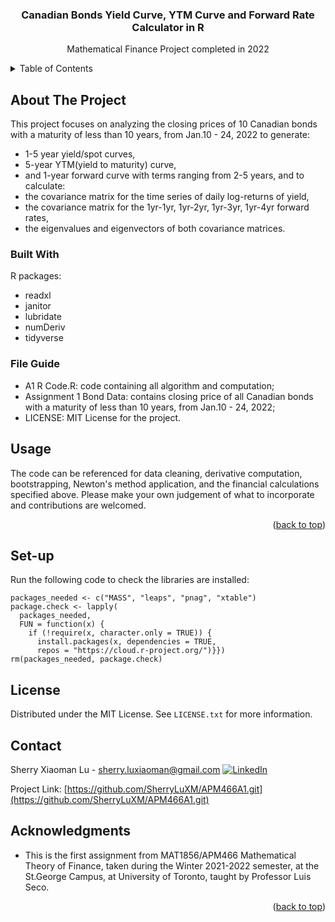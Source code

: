 <div id="top"></div>


<h3 align="center"> Canadian Bonds Yield Curve, YTM Curve and Forward Rate Calculator in R </h3>
  <p align="center">
  Mathematical Finance Project completed in 2022
  </p>
</div>


<!-- TABLE OF CONTENTS -->
<details>
  <summary>Table of Contents</summary>
  <ol>
    <li>
      <a href="#about-the-project">About The Project</a>
      <ul>
        <li><a href="#built-with">Built With</a></li>
      </ul>
    </li>
    <li><a href="#usage">Usage</a></li>
    <li><a href="#Set-up">Set-up</a></li>
    <li><a href="#license">License</a></li>
    <li><a href="#contact">Contact</a></li>
    <li><a href="#acknowledgments">Acknowledgments</a></li>
  </ol>
</details>


## About The Project

This project focuses on analyzing the closing prices of 10 Canadian bonds with a maturity of less than 10 years, from Jan.10 - 24, 2022 to generate:
* 1-5 year yield/spot curves,
* 5-year YTM(yield to maturity) curve,
* and 1-year forward curve with terms ranging from 2-5 years,
and to calculate:
* the covariance matrix for the time series of daily log-returns of yield,
* the covariance matrix for the 1yr-1yr, 1yr-2yr, 1yr-3yr, 1yr-4yr forward rates,
* the eigenvalues and eigenvectors of both covariance matrices.

### Built With
R packages:
* readxl
* janitor
* lubridate
* numDeriv
* tidyverse

### File Guide
* A1 R Code.R: code containing all algorithm and computation;
* Assignment 1 Bond Data: contains closing price of all Canadian bonds with a maturity of less than 10 years, from Jan.10 - 24, 2022;
* LICENSE: MIT License for the project.

## Usage

The code can be referenced for data cleaning, derivative computation, bootstrapping, Newton's method application, and the financial calculations specified above. 
Please make your own judgement of what to incorporate and contributions are welcomed.

<p align="right">(<a href="#top">back to top</a>)</p>

## Set-up
Run the following code to check the libraries are installed: 

```
packages_needed <- c("MASS", "leaps", "pnag", "xtable")
package.check <- lapply(
  packages_needed,
  FUN = function(x) {
    if (!require(x, character.only = TRUE)) {
      install.packages(x, dependencies = TRUE, 
      repos = "https://cloud.r-project.org/")}})
rm(packages_needed, package.check)
```

## License

Distributed under the MIT License. See `LICENSE.txt` for more information.

## Contact

Sherry Xiaoman Lu - sherry.luxiaoman@gmail.com
[![LinkedIn][linkedin-shield]][linkedin-url]

Project Link: [https://github.com/SherryLuXM/APM466A1.git](https://github.com/SherryLuXM/APM466A1.git)

## Acknowledgments

* This is the first assignment from MAT1856/APM466 Mathematical Theory of Finance, taken during the Winter 2021-2022 semester, at the St.George Campus, at University of Toronto, taught by Professor Luis
Seco.

<p align="right">(<a href="#top">back to top</a>)</p>


[linkedin-shield]: https://img.shields.io/badge/-LinkedIn-black.svg?style=for-the-badge&logo=linkedin&colorB=555
[linkedin-url]: https://www.linkedin.com/in/sherry-l-633854132/
